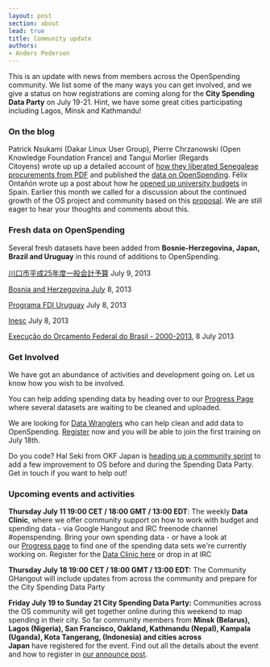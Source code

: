 ```yaml
---
layout: post
section: about
lead: true
title: Community update
authors:
- Anders Pedersen
---
```

This is an update with news from members across the OpenSpending community. We list some of the many ways you can get involved, and we give a status on how registrations are coming along for the <strong>City Spending Data Party</strong> on July 19-21. Hint, we have some great cities participating including Lagos, Minsk and Kathmandu!

<h3>On the blog</h3>
Patrick Nsukami (Dakar Linux User Group), Pierre Chrzanowski (Open Knowledge Foundation France) and Tangui Morlier (Regards Citoyens) wrote up up a detailed account of <a href="http://blog.openspending.org/2013/07/04/exploring-senegal-public-procurements-how-we-turned-pdf-files-into-browsable-data/">how they liberated Senegalese procurements from PDF</a> and published the <a href="http://openspending.org/marches-publics-senegal">data on OpenSpending</a>.
Félix Ontañón wrote up a post about how he <a href="http://blog.openspending.org/2013/06/17/budget-transparency-for-an-open-university/">opened up university budgets</a> in Spain.
Earlier this month we called for a discussion about the continued growth of the OS project and community based on this <a href="http://blog.openspending.org/2013/07/02/project-and-community-proposal/">proposal</a>. We are still eager to hear your thoughts and comments about this.

<h3>Fresh data on OpenSpending</h3>
Several fresh datasets have been added from <strong>Bosnie-Herzegovina, Japan, Brazil and Uruguay</strong> in this round of additions to OpenSpending.

<a href="http://openspending.org/kawaguchi_2013_shikai">川口市平成25年度一般会計予算</a> July 9, 2013

<a href="http://openspending.org/bosnia-and-herzegovina">Bosnia and Herzegovina July</a> 8, 2013

<a href="Programa FDI Uruguay">Programa FDI Uruguay</a> July 8, 2013

<a href="http://openspending.org/inesc">Inesc</a> July 8, 2013

<a href="http://openspending.org/orcamento_brasil_2000_2013">Execução do Orçamento Federal do Brasil - 2000-2013</a>, 8 July 2013

<h3>Get Involved</h3>
We have got an abundance of activities and development going on. Let us know how you wish to be involved.

You can help adding spending data by heading over to our <a href="http://progress.openspending.org/">Progress Page</a> where several datasets are waiting to be cleaned and uploaded.

We are looking for <a href="http://blog.openspending.org/2013/07/08/join-the-openspending-data-wranglers-and-help-open-up-finances-around-the-world/">Data Wranglers</a> who can help clean and add data to OpenSpending. <a href="https://docs.google.com/a/okfn.org/forms/d/1jL4lGrC_z577r7iQLcJw_PYzDCNzKrPh-QPPl2q4QMM/viewform">Register</a> now and you will be able to join the first training on July 18th.

Do you code? Hal Seki from OKF Japan is <a href="https://github.com/openspending/openspending/issues?milestone=24&amp;state=open">heading up a community sprint</a> to add a few improvement to OS before and during the Spending Data Party. Get in touch if you want to help out!

<h3>Upcoming events and activities</h3>
<strong></strong><strong>Thursday July 11 19:00 CET / 18:00 GMT / 13:00 EDT</strong>: The weekly <strong>Data Clinic</strong>, where we offer community support on how to work with budget and spending data - via Google Hangout and IRC freenode channel #openspending.
Bring your own spending data - or have a look at our <a href="http://progress.openspending.org/" target="_blank">Progress page</a> to find one of the spending data sets we're currently working on. Register for the <a href="https://docs.google.com/forms/d/1vi2LNysNsu346-X8H5oIp00OUjDFsiR_pYcQSWrQAiY/viewform">Data Clinic here</a> or drop in at IRC

<strong>Thursday July 18 <strong>19:00 CET / 18:00 GMT / 13:00 EDT</strong>:</strong> The Community GHangout will include updates from across the community and prepare for the City Spending Data Party

<strong>Friday July 19 to Sunday 21 City Spending Data Party:</strong> Communities across the OS community will get together online during this weekend to map spending in their city. So far community members from <strong>Minsk (Belarus), Lagos (Nigeria), San Francisco, Oakland, Kathmandu (Nepal), Kampala (Uganda), Kota Tangerang, (Indonesia) and cities across Japan</strong> have registered for the event. Find out all the details about the event and how to register in <a href="http://blog.openspending.org/2013/06/30/spending-data-party-announce/">our announce post</a>.

<h3></h3>
